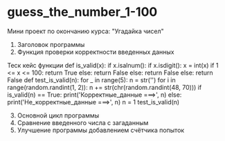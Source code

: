 # guess_the_number_1-100
Мини проект по окончанию курса: "Угадайка чисел"
1. Заголовок программы
2. Функция проверки корректности введенных данных

Теск кейс функции
def is_valid(x):
    if x.isalnum():
        if x.isdigit():
            x = int(x)
            if 1 <= x <= 100:
                return True
            else:
                return False
        else:
            return False
    else:
        return False
def test_is_valid(n):
    for _ in range(5):
        n = str('')
        for i in range(random.randint(1, 2)):
            n += str(chr(random.randint(48, 70)))
            if is_valid(n) == True:
                print('Корректные_данные     ===>', n)
            else:
                print('Не_корректные_данные  ===>', n)
n = 1
test_is_valid(n)

3. Основной цикл программы
4. Сравнение введенного числа с загаданным
5. Улучшение программы добавлением счётчика попыток 